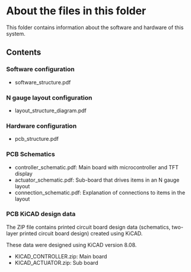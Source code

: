 # About the files in this folder

This folder contains information about the software and hardware of this system.

## Contents

### Software configuration

* software_structure.pdf

### N gauge layout configuration

* layout_structure_diagram.pdf

### Hardware configuration

* pcb_structure.pdf

### PCB Schematics

* controller_schematic.pdf: Main board with microcontroller and TFT display
* actuator_schematic.pdf: Sub-board that drives items in an N gauge layout
* connection_schematic.pdf: Explanation of connections to items in the layout

### PCB KiCAD design data

The ZIP file contains printed circuit board design data (schematics, two-layer printed circuit board design) created using KiCAD.

These data were designed using KiCAD version 8.08.

* KICAD_CONTROLLER.zip: Main board
* KICAD_ACTUATOR.zip: Sub board
